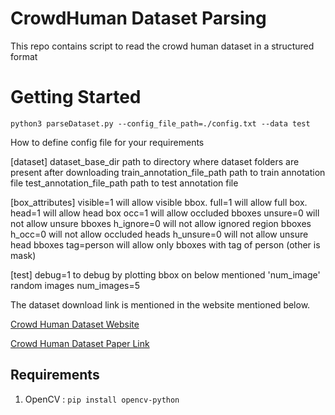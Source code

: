 # CrowdHuman Dataset Parsing
This repo contains script to read the crowd human dataset in a structured format

# Getting Started
```
python3 parseDataset.py --config_file_path=./config.txt --data test

```
How to define config file for your requirements 

[dataset]
dataset_base_dir            path to directory where dataset folders are present after downloading
train_annotation_file_path  path to train annotation file
test_annotation_file_path   path to test annotation file


[box_attributes]
visible=1   will allow visible bbox. 
full=1      will allow full box.
head=1      will allow head box
occ=1       will allow occluded bboxes
unsure=0    will not allow unsure bboxes
h_ignore=0  will not allow ignored region bboxes
h_occ=0     will not allow occluded heads
h_unsure=0  will not allow unsure head bboxes
tag=person  will allow only bboxes with tag of person (other is mask)

[test]
debug=1     to debug by plotting bbox on below mentioned 'num_image' random images
num_images=5

The dataset download link is mentioned in the website mentioned below.

[Crowd Human Dataset Website](https://www.crowdhuman.org/)

[Crowd Human Dataset Paper Link](https://arxiv.org/pdf/1805.00123.pdf)

## Requirements

1. OpenCV : ```pip install opencv-python```

